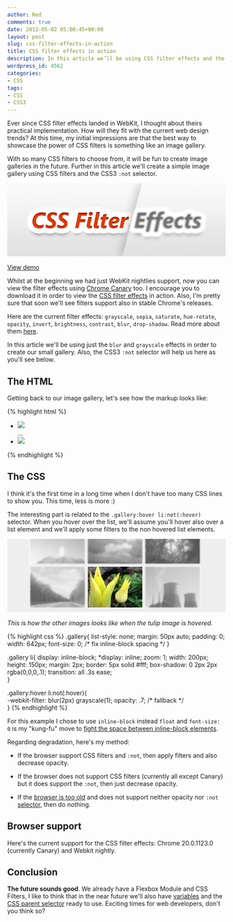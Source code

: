 ```yaml
---
author: Red
comments: true
date: 2012-05-02 05:00:45+00:00
layout: post
slug: css-filter-effects-in-action
title: CSS filter effects in action
description: In this article we’ll be using CSS filter effects and the CSS3 :not selector to create a small image gallery.
wordpress_id: 4562
categories:
- CSS
tags:
- CSS
- CSS3
---
```


Ever since CSS filter effects landed in WebKit, I thought about theirs practical implementation. How will they fit with the current web design trends? At this time, my initial impressions are that the best way to showcase the power of CSS filters is something like an image gallery.

With so many CSS filters to choose from, it will be fun to create image galleries in the future. Further in this article we'll create a simple image gallery using CSS filters and the CSS3 `:not` selector.

![CSS filters](/wp-content/uploads/2012/05/css-filter-effects-in-action.png)

<!-- more -->

[View demo](/wp-content/uploads/2012/05/css-filter-effects-in-action-demo.html)

Whilst at the beginning we had just WebKit nightlies support, now you can view the filter effects using [Chrome Canary](http://tools.google.com/dlpage/chromesxs) too. I encourage you to download it in order to view the [CSS filter effects](https://dvcs.w3.org/hg/FXTF/raw-file/tip/filters/index.html) in action. Also, I'm pretty sure that soon we'll see filters support also in stable Chrome's releases.

Here are the current filter effects: `grayscale`, `sepia`, `saturate`, `hue-rotate`, `opacity`, `invert`, `brightness`, `contrast`, `blur`, `drop-shadow`. Read more about them [here](https://dvcs.w3.org/hg/FXTF/raw-file/tip/filters/index.html).

In this article we'll be using just the `blur` and `grayscale` effects in order to create our small gallery. Also, the CSS3 `:not` selector will help us here as you'll see below.

## The HTML

Getting back to our image gallery, let's see how the markup looks like:
    
{% highlight html %}
<ul class="gallery">
  <li><img src="1.jpg"></li>
  ...
  <li><img src="6.jpg"></li>      
</ul>
{% endhighlight %} 

## The CSS

I think it's the first time in a long time when I don't have too many CSS lines to show you. This time, less is more :)

The interesting part is related to the `.gallery:hover li:not(:hover)` selector. When you hover over the list, we'll assume you'll hover also over a list element and we'll apply some filters to the non hovered list elements.

![](/wp-content/uploads/2012/05/css-filter-effects-in-action-example.jpg)

_This is how the other images looks like when the tulip image is hovered._

{% highlight css %}
.gallery{
  list-style: none;
  margin: 50px auto; padding: 0;
  width: 642px;
  font-size: 0; /* fix inline-block spacing */
}

.gallery li{
    display: inline-block;
    *display: inline;
    zoom: 1;
    width: 200px; height: 150px;
    margin: 2px;
    border: 5px solid #fff;
    box-shadow: 0 2px 2px rgba(0,0,0,.1);
    transition: all .3s ease;        
}

.gallery:hover li:not(:hover){       
    -webkit-filter: blur(2px) grayscale(1);
    opacity: .7; /* fallback */        
}
{% endhighlight %}

For this example I chose to use `inline-block` instead `float` and `font-size: 0` is my "kung-fu" move to [fight the space between inline-block elements](http://css-tricks.com/fighting-the-space-between-inline-block-elements/).

Regarding degradation, here's my method:
  
  * If the browser support CSS filters and `:not`, then apply filters and also decrease opacity.
  
  * If the browser does not support CSS filters (currently all except Canary) but it does support the `:not`, then just decrease opacity.
  
  * If the [browser is too old](http://www.red-team-design.com/how-to-solve-common-ie-bugs) and does not support neither opacity nor `:not` [selector](http://caniuse.com/#search=:not), then do nothing.


## Browser support

Here's the current support for the CSS filter effects: Chrome 20.0.1123.0 (currently Canary) and Webkit nightly.

## Conclusion

**The future sounds good**. We already have a Flexbox Module and CSS Filters, I like to think that in the near future we'll also have [variables](http://www.red-team-design.com/css-variables) and the [CSS parent selector](http://www.red-team-design.com/meet-the-css4-selectors) ready to use. Exciting times for web developers, don't you think so?